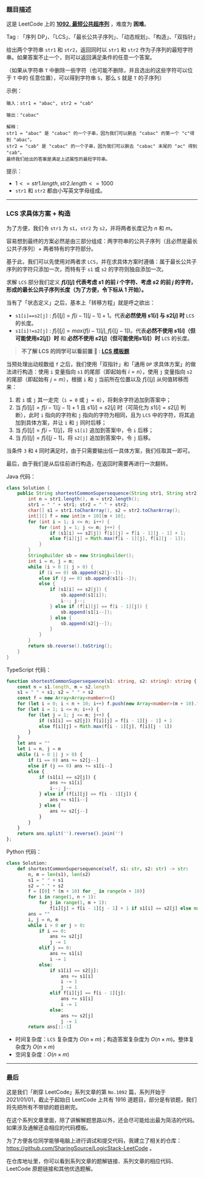 ### 题目描述

这是 LeetCode 上的 **[1092. 最短公共超序列](https://leetcode.cn/problems/shortest-common-supersequence/solution/by-ac_oier-s346/)** ，难度为 **困难**。

Tag : 「序列 DP」、「LCS」、「最长公共子序列」、「动态规划」、「构造」、「双指针」



给出两个字符串 `str1` 和 `str2`，返回同时以 `str1` 和 `str2` 作为子序列的最短字符串。如果答案不止一个，则可以返回满足条件的任意一个答案。

（如果从字符串 `T` 中删除一些字符（也可能不删除，并且选出的这些字符可以位于 `T` 中的 任意位置），可以得到字符串 `S`，那么 `S` 就是 `T` 的子序列）

示例：
```
输入：str1 = "abac", str2 = "cab"

输出："cabac"

解释：
str1 = "abac" 是 "cabac" 的一个子串，因为我们可以删去 "cabac" 的第一个 "c"得到 "abac"。 
str2 = "cab" 是 "cabac" 的一个子串，因为我们可以删去 "cabac" 末尾的 "ac" 得到 "cab"。
最终我们给出的答案是满足上述属性的最短字符串。
```

提示：
* $1 <= str1.length, str2.length <= 1000$
* `str1` 和 `str2` 都由小写英文字母组成。

---

### LCS 求具体方案 + 构造

为了方便，我们令 `str1` 为 `s1`，`str2` 为 `s2`，并将两者长度记为 $n$ 和 $m$。

容易想到最终的方案必然是由三部分组成：两字符串的公共子序列（且必然是最长公共子序列）+ 两者特有的字符部分。

基于此，我们可以先使用对两者求 `LCS`，并在求具体方案时遵循：属于最长公共子序列的字符只添加一次，而特有于 `s1` 或 `s2` 的字符则独自添加一次。

求解 `LCS` 部分我们定义 **$f[i][j]$ 代表考虑 $s1$ 的前 $i$ 个字符、考虑 $s2$ 的前 $j$ 的字符，形成的最长公共子序列长度（为了方便，令下标从 $1$ 开始）。**

当有了「状态定义」之后，基本上「转移方程」就是呼之欲出：

* `s1[i]==s2[j]` : $f[i][j]=f[i-1][j-1]+1$。代表**必然使用 $s1[i]$ 与 $s2[j]$ 时** `LCS` 的长度。
* `s1[i]!=s2[j]` : $f[i][j]=max(f[i-1][j], f[i][j-1])$。代表**必然不使用 $s1[i]$（但可能使用$s2[j]$）时** 和 **必然不使用 $s2[j]$（但可能使用$s1[i]$）时** `LCS` 的长度。

> **不了解 LCS 的同学可以看前置 🧀 : [LCS 模板题](https://mp.weixin.qq.com/s?__biz=MzU4NDE3MTEyMA==&mid=2247492097&idx=1&sn=f51f29d86df809d8ac43a40a1369b3d6)**

当预处理出动规数组 `f` 之后，我们使用「双指针」和「通用 `DP` 求具体方案」的做法进行构造：使用 `i` 变量指向 `s1` 的尾部（即起始有 $i = n$），使用 `j` 变量指向 `s2` 的尾部（即起始有 $j = m$），根据 `i` 和 `j` 当前所在位置以及 $f[i][j]$ 从何值转移而来：

1. 若 `i` 或 `j` 其一走完（`i = 0` 或 `j = 0`），将剩余字符追加到答案中；
2. 当 $f[i][j] = f[i - 1][j - 1] + 1$ 且 $s1[i] = s2[j]$ 时（可简化为 $s1[i] = s2[j]$ 判断），此时 `i` 指向的字符和 `j` 指向的字符为相同，且为 `LCS` 中的字符，将其追加到具体方案，并让 `i` 和 `j` 同时后移；
3. 当 $f[i][j] = f[i - 1][j]$，将 `s1[i]` 追加到答案中，令 `i` 后移；
4. 当 $f[i][j] = f[i][j - 1]$，将 `s2[j]` 追加到答案中，令 `j` 后移。

当条件 `3` 和 `4` 同时满足时，由于只需要输出任一具体方案，我们任取其一即可。

最后，由于我们是从后往前进行构造，在返回时需要再进行一次翻转。

Java 代码：
```Java
class Solution {
    public String shortestCommonSupersequence(String str1, String str2) {
        int n = str1.length(), m = str2.length();
        str1 = " " + str1; str2 = " " + str2;
        char[] s1 = str1.toCharArray(), s2 = str2.toCharArray();
        int[][] f = new int[n + 10][m + 10];
        for (int i = 1; i <= n; i++) {
            for (int j = 1; j <= m; j++) {
                if (s1[i] == s2[j]) f[i][j] = f[i - 1][j - 1] + 1;
                else f[i][j] = Math.max(f[i - 1][j], f[i][j - 1]);
            }
        }
        StringBuilder sb = new StringBuilder();
        int i = n, j = m;
        while (i > 0 || j > 0) {
            if (i == 0) sb.append(s2[j--]);
            else if (j == 0) sb.append(s1[i--]);
            else {
                if (s1[i] == s2[j]) {
                    sb.append(s1[i]);
                    i--; j--;
                } else if (f[i][j] == f[i - 1][j]) {
                    sb.append(s1[i--]);
                } else {
                    sb.append(s2[j--]);
                }
            }
        }
        return sb.reverse().toString();
    }
}
```
TypeScript 代码：
```TypeScript
function shortestCommonSupersequence(s1: string, s2: string): string {
    const n = s1.length, m = s2.length
    s1 = " " + s1; s2 = " " + s2
    const f = new Array<Array<number>>()
    for (let i = 0; i < n + 10; i++) f.push(new Array<number>(m + 10).fill(0))
    for (let i = 1; i <= n; i++) {
        for (let j = 1; j <= m; j++) {
            if (s1[i] == s2[j]) f[i][j] = f[i - 1][j - 1] + 1
            else f[i][j] = Math.max(f[i - 1][j], f[i][j - 1])
        }
    }
    let ans = ""
    let i = n, j = m
    while (i > 0 || j > 0) {
        if (i == 0) ans += s2[j--]
        else if (j == 0) ans += s1[i--]
        else {
            if (s1[i] == s2[j]) {
                ans += s1[i]
                i--; j--
            } else if (f[i][j] == f[i - 1][j]) {
                ans += s1[i--]
            } else {
                ans += s2[j--]
            }
        }
    }
    return ans.split('').reverse().join('')
};
```
Python 代码：
```Python
class Solution:
    def shortestCommonSupersequence(self, s1: str, s2: str) -> str:
        n, m = len(s1), len(s2)
        s1 = " " + s1
        s2 = " " + s2
        f = [[0] * (m + 10) for _ in range(n + 10)]
        for i in range(1, n + 1):
            for j in range(1, m + 1):
                f[i][j] = f[i - 1][j - 1] + 1 if s1[i] == s2[j] else max(f[i - 1][j], f[i][j - 1])
        ans = ""
        i, j = n, m
        while i > 0 or j > 0:
            if i == 0:
                ans += s2[j]
                j -= 1
            elif j == 0:
                ans += s1[i]
                i -= 1
            else:
                if s1[i] == s2[j]:
                    ans += s1[i]
                    i -= 1
                    j -= 1
                elif f[i][j] == f[i - 1][j]:
                    ans += s1[i]
                    i -= 1
                else:
                    ans += s2[j]
                    j -= 1
        return ans[::-1]
```
* 时间复杂度：`LCS` 复杂度为 $O(n \times m)$；构造答案复杂度为 $O(n \times m)$。整体复杂度为 $O(n \times m)$
* 空间复杂度：$O(n \times m)$

---

### 最后

这是我们「刷穿 LeetCode」系列文章的第 `No.1092` 篇，系列开始于 2021/01/01，截止于起始日 LeetCode 上共有 1916 道题目，部分是有锁题，我们将先把所有不带锁的题目刷完。

在这个系列文章里面，除了讲解解题思路以外，还会尽可能给出最为简洁的代码。如果涉及通解还会相应的代码模板。

为了方便各位同学能够电脑上进行调试和提交代码，我建立了相关的仓库：https://github.com/SharingSource/LogicStack-LeetCode 。

在仓库地址里，你可以看到系列文章的题解链接、系列文章的相应代码、LeetCode 原题链接和其他优选题解。

